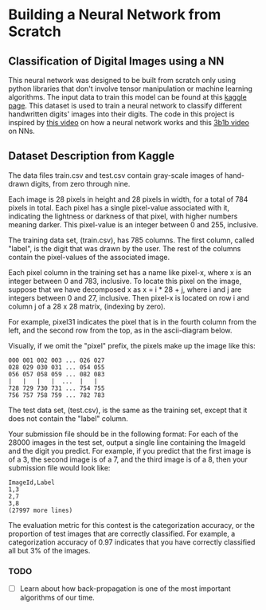# Building a Neural Network from Scratch
## Classification of Digital Images using a NN
This neural network was designed to be built from scratch only using python libraries that don't involve tensor manipulation or machine learning algorithms. The input data to train this model can be found at this [kaggle page](https://www.kaggle.com/c/digit-recognizer). This dataset is used to train a neural network to classify different handwritten digits' images into their digits. The code in this project is inspired by [this video](https://www.youtube.com/watch?v=w8yWXqWQYmU) on how a neural network works and this [3b1b video](https://www.youtube.com/watch?v=aircAruvnKk) on NNs. 

## Dataset Description from Kaggle
The data files train.csv and test.csv contain gray-scale images of hand-drawn digits, from zero through nine.

Each image is 28 pixels in height and 28 pixels in width, for a total of 784 pixels in total. Each pixel has a single pixel-value associated with it, indicating the lightness or darkness of that pixel, with higher numbers meaning darker. This pixel-value is an integer between 0 and 255, inclusive.

The training data set, (train.csv), has 785 columns. The first column, called "label", is the digit that was drawn by the user. The rest of the columns contain the pixel-values of the associated image.

Each pixel column in the training set has a name like pixel-x, where x is an integer between 0 and 783, inclusive. To locate this pixel on the image, suppose that we have decomposed x as x = i * 28 + j, where i and j are integers between 0 and 27, inclusive. Then pixel-x is located on row i and column j of a 28 x 28 matrix, (indexing by zero).

For example, pixel31 indicates the pixel that is in the fourth column from the left, and the second row from the top, as in the ascii-diagram below.

Visually, if we omit the "pixel" prefix, the pixels make up the image like this:

    000 001 002 003 ... 026 027
    028 029 030 031 ... 054 055
    056 057 058 059 ... 082 083
    |   |   |   |  ...  |   |
    728 729 730 731 ... 754 755
    756 757 758 759 ... 782 783

The test data set, (test.csv), is the same as the training set, except that it does not contain the "label" column.

Your submission file should be in the following format: For each of the 28000 images in the test set, output a single line containing the ImageId and the digit you predict. For example, if you predict that the first image is of a 3, the second image is of a 7, and the third image is of a 8, then your submission file would look like:

    ImageId,Label
    1,3
    2,7
    3,8
    (27997 more lines)

The evaluation metric for this contest is the categorization accuracy, or the proportion of test images that are correctly classified. For example, a categorization accuracy of 0.97 indicates that you have correctly classified all but 3% of the images.

### TODO
- [ ] Learn about how back-propagation is one of the most important algorithms of our time. 